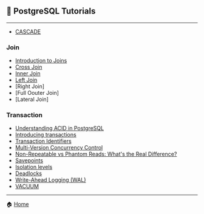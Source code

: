 ## 🐘 PostgreSQL Tutorials

---

- [CASCADE](./cascade/cascade.md)

### Join

- [Introduction to Joins](./join/1_Introduction_to_Joins.md)
- [Cross Join](./join/2_cross_join.md)
- [Inner Join](./join/3_Inner_Join.md)
- [Left Join]()
- [Right Join]
- [Full Oouter Join]
- [Lateral Join]

### Transaction
 
- [Understanding ACID in PostgreSQL](./transaction/0_Understanding_ACID_in_PostgreSQL.md)
- [Introducing transactions](./transaction/1_Introducing_transactions.md)
- [Transaction Identifiers](./transaction/2_transaction_identifiers.md)
- [Multi-Version Concurrency Control](./transaction/3_Multi_Version_Concurrency_Control.md)
- [Non-Repeatable vs Phantom Reads: What's the Real Difference?](./transaction/4_Non_Repeatable_vs_Phantom_Reads.md)
- [Savepoints](./transaction/5_Savepoints.md)
- [Isolation levels](./transaction/6_Isolation_levels.md)
- [Deadlocks](./transaction/7_Deadlocks.md) 
- [Write-Ahead Logging (WAL)](./transaction/8_Write_Ahead_Logging.md) 
- [VACUUM](./transaction/9_VACUUM.md)

---

🏠 [Home](./../README.md)